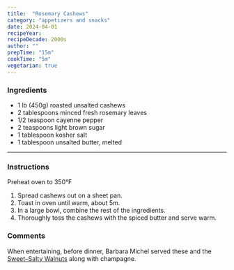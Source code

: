 ```yaml
---
title:  "Rosemary Cashews"
category: "appetizers and snacks"
date: 2024-04-01
recipeYear: 
recipeDecade: 2000s
author: ""
prepTime: "15m"
cookTime: "5m"
vegetarian: true
---
```


### Ingredients

- 1 lb (450g) roasted unsalted cashews
- 2 tablespoons minced fresh rosemary leaves
- 1/2 teaspoon cayenne pepper
- 2 teaspoons light brown sugar
- 1 tablespoon kosher salt
- 1 tablespoon unsalted butter, melted

---

### Instructions

Preheat oven to 350°F

1. Spread cashews out on a sheet pan.
2. Toast in oven until warm, about 5m. 
3. In a large bowl, combine the rest of the ingredients.
4. Thoroughly toss the cashews with the spiced butter and serve warm. 

### Comments

When entertaining, before dinner, Barbara Michel served these and the [Sweet–Salty Walnuts](../sweet-salty-roasted-walnuts) along with champagne.
